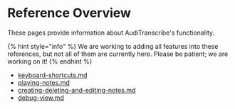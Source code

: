 # Reference Overview

These pages provide information about AudiTranscribe's functionality.

{% hint style="info" %}
We are working to adding all features into these references, but not all of them are currently here. Please be patient;
we are working on it!
{% endhint %}

* [keyboard-shortcuts.md](keyboard-shortcuts.md "mention")
* [playing-notes.md](playing-notes.md "mention")
* [creating-deleting-and-editing-notes.md](creating-deleting-and-editing-notes.md "mention")
* [debug-view.md](debug-view.md "mention")
